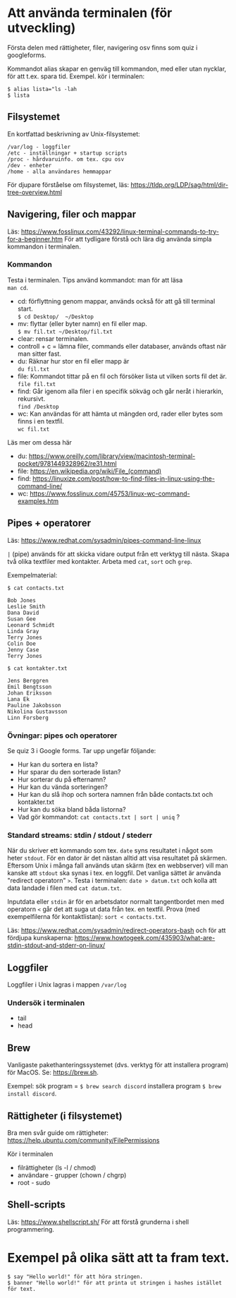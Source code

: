 # Att använda terminalen (för utveckling)

Första delen med rättigheter, filer, navigering osv finns som quiz i googleforms. 

Kommandot alias skapar en genväg till kommandon, med eller utan nycklar, för att t.ex. spara tid. Exempel.
kör i terminalen:
```
$ alias lista="ls -lah
$ lista
```

## Filsystemet

En kortfattad beskrivning av Unix-filsystemet:
```
/var/log - loggfiler
/etc - inställningar + startup scripts
/proc - hårdvaruinfo. om tex. cpu osv
/dev - enheter
/home - alla användares hemmappar
```
För djupare förståelse om filsystemet, läs: https://tldp.org/LDP/sag/html/dir-tree-overview.html 

## Navigering, filer och mappar

Läs: https://www.fosslinux.com/43292/linux-terminal-commands-to-try-for-a-beginner.htm 
För att tydligare förstå och lära dig använda simpla kommandon i terminalen.

### Kommandon

Testa i terminalen. Tips använd kommandot: man för att läsa \
```man cd```.

* cd: förflyttning genom mappar, används också för att gå till terminal start.\
```$ cd Desktop/  ~/Desktop```
* mv: flyttar (eller byter namn) en fil eller map.\
```$ mv fil.txt ~/Desktop/fil.txt```
* clear: rensar terminalen.
* controll + c = lämna filer, commands eller databaser, används oftast när man sitter fast.
* du: Räknar hur stor en fil eller mapp är\
```du fil.txt```
* file: Kommandot tittar på en fil och försöker lista ut vilken sorts fil det är.\
```file fil.txt```
* find: Går igenom alla filer i en specifik sökväg och går neråt i hierarkin, rekursivt.\
```find /Desktop```
* wc: Kan användas för att hämta ut mängden ord, rader eller bytes som finns i en textfil.\
```wc fil.txt```

Läs mer om dessa här
* du: https://www.oreilly.com/library/view/macintosh-terminal-pocket/9781449328962/re31.html
* file: https://en.wikipedia.org/wiki/File_(command)
* find: https://linuxize.com/post/how-to-find-files-in-linux-using-the-command-line/
* wc: https://www.fosslinux.com/45753/linux-wc-command-examples.htm

## Pipes + operatorer

Läs: https://www.redhat.com/sysadmin/pipes-command-line-linux

`|` (pipe) används för att skicka vidare output från ett verktyg till nästa. Skapa två olika textfiler med kontakter. Arbeta med `cat`, `sort` och `grep`.

Exempelmaterial:

```
$ cat contacts.txt

Bob Jones
Leslie Smith
Dana David
Susan Gee
Leonard Schmidt
Linda Gray
Terry Jones
Colin Doe
Jenny Case
Terry Jones
```

```
$ cat kontakter.txt

Jens Berggren
Emil Bengtsson
Johan Eriksson
Lana Ek
Pauline Jakobsson
Nikolina Gustavsson
Linn Forsberg
```

### Övningar: pipes och operatorer

Se quiz 3 i Google forms. Tar upp ungefär följande:

* Hur kan du sortera en lista?
* Hur sparar du den sorterade listan?
* Hur sorterar du på efternamn?
* Hur kan du vända sorteringen?
* Hur kan du slå ihop och sortera namnen från både contacts.txt och kontakter.txt
* Hur kan du söka bland båda listorna?
* Vad gör kommandot: `cat contacts.txt | sort | uniq` ?

### Standard streams: stdin / stdout / stederr

När du skriver ett kommando som tex. `date` syns resultatet i något som heter `stdout`. För en dator är det nästan alltid att visa resultatet på skärmen. Eftersom Unix i många fall används utan skärm (tex en webbserver) vill man kanske att `stdout` ska synas i tex. en loggfil. Det vanliga sättet är använda "redirect operatorn" `>`. Testa i terminalen: `date > datum.txt` och kolla att data landade i filen med `cat datum.txt`.

Inputdata eller `stdin` är för en arbetsdator normalt tangentbordet men med operatorn `<` går det att suga ut data från tex. en textfil. Prova (med exempelfilerna för kontaktlistan): `sort < contacts.txt`.

Läs: https://www.redhat.com/sysadmin/redirect-operators-bash och för att fördjupa kunskaperna: https://www.howtogeek.com/435903/what-are-stdin-stdout-and-stderr-on-linux/

## Loggfiler

Loggfiler i Unix lagras i mappen ```/var/log```

### Undersök i terminalen
* tail
* head

## Brew

Vanligaste pakethanteringssystemet (dvs. verktyg för att installera program) för MacOS. Se: https://brew.sh.

Exempel: sök program = `$ brew search discord` installera program `$ brew install discord`.

## Rättigheter (i filsystemet)

Bra men svår guide om rättigheter: https://help.ubuntu.com/community/FilePermissions

Kör i terminalen
* filrättigheter (ls -l / chmod)
* användare - grupper (chown / chgrp)
* root - sudo 

## Shell-scripts

Läs: https://www.shellscript.sh/
För att förstå grunderna i shell programmering.

# Exempel på olika sätt att ta fram text.

```
$ say "Hello world!" för att höra stringen.
$ banner "Hello world!" för att printa ut stringen i hashes istället för text.
```

